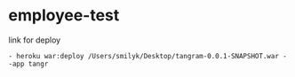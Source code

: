# employee-test


link for deploy

    - heroku war:deploy /Users/smilyk/Desktop/tangram-0.0.1-SNAPSHOT.war --app tangr
